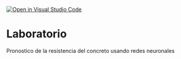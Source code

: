 [![Open in Visual Studio Code](https://classroom.github.com/assets/open-in-vscode-c66648af7eb3fe8bc4f294546bfd86ef473780cde1dea487d3c4ff354943c9ae.svg)](https://classroom.github.com/online_ide?assignment_repo_id=7896753&assignment_repo_type=AssignmentRepo)
# Laboratorio
Pronostico de la resistencia del concreto usando redes neuronales
